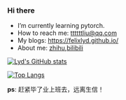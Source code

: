 ### Hi there 

<!--
**felixlyd/felixlyd** is a ✨ _special_ ✨ repository because its `README.md` (this file) appears on your GitHub profile.

Here are some ideas to get you started:

- 🔭 I’m currently working on ...
- 🌱 I’m currently learning ...
- 👯 I’m looking to collaborate on ...
- 🤔 I’m looking for help with ...
- 💬 Ask me about ...
- 📫 How to reach me: ...
- 😄 Pronouns: ...
- ⚡ Fun fact: ...
-->

- I’m currently learning pytorch.
- How to reach me: ttttttliu@qq.com
- My blogs: https://felixlyd.github.io/
- About me: [zhihu](https://www.zhihu.com/people/liu-yao-dong-33),[bilibili](https://space.bilibili.com/39680972)


[![Lyd's GitHub stats](https://github-readme-stats.vercel.app/api?username=felixlyd&count_private=true&show_icons=true&theme=buefy)](https://github.com/felixlyd/felixlyd)

[![Top Langs](https://github-readme-stats.vercel.app/api/top-langs/?username=felixlyd&layout=compact&show_icons=true&theme=buefy&exclude_repo=jekyll-TeXt-theme,felixlyd.github.io,machine-learning,OPDB,operondemmoDB,pytorch-code-training)](https://github.com/felixlyd/felixlyd)

**ps**: 赶紧毕了业上班去，远离生信！
